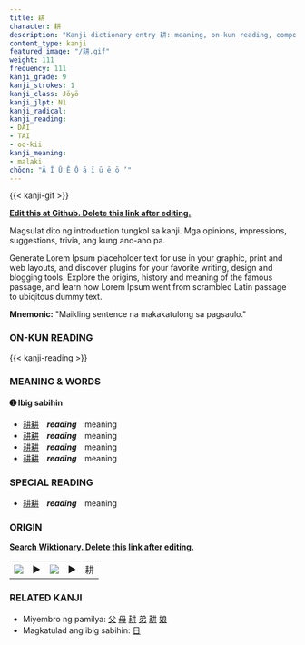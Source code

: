 ```yaml
---
title: 耕
character: 耕
description: "Kanji dictionary entry 耕: meaning, on-kun reading, compounds, origin, related kanji"
content_type: kanji
featured_image: "/耕.gif"
weight: 111
frequency: 111
kanji_grade: 9
kanji_strokes: 1
kanji_class: Jōyō
kanji_jlpt: N1
kanji_radical: 
kanji_reading: 
- DAI
- TAI
- oo-kii
kanji_meaning:
- malaki
chōon: "Ā Ī Ū Ē Ō ā ī ū ē ō ’"
---
```

[//]: # (Don't edit the line below. Kanji animated GIF code is automatically generated.)
{{< kanji-gif >}}

[//]: # (Edit below this line.)

**[Edit this at Github. Delete this link after editing.](https://github.com/tim0g/tim/tree/main/content/kanji/耕/index.md)**

Magsulat dito ng introduction tungkol sa kanji. Mga opinions, impressions, suggestions, trivia, ang kung ano-ano pa.

Generate Lorem Ipsum placeholder text for use in your graphic, print and web layouts, and discover plugins for your favorite writing, design and blogging tools. Explore the origins, history and meaning of the famous passage, and learn how Lorem Ipsum went from scrambled Latin passage to ubiqitous dummy text.
 
**Mnemonic:** "Maikling sentence na makakatulong sa pagsaulo."

### ON-KUN READING

[//]: # (Don't edit the line below. ON-KUN READING code is automatically generated.)
{{< kanji-reading >}}

### MEANING & WORDS

#### ➊ **Ibig sabihin**
  - [耕](../耕)[耕](../耕)　***reading***　meaning
  - [耕](../耕)[耕](../耕)　***reading***　meaning
  - [耕](../耕)[耕](../耕)　***reading***　meaning
  - [耕](../耕)[耕](../耕)　***reading***　meaning

### SPECIAL READING
  - [耕](../耕)[耕](../耕)　***reading***　meaning

### ORIGIN

**[Search Wiktionary. Delete this link after editing.](https://wiktionary.org/wiki/耕)**
<table class="kanji-table"><tr><td>
<img src="60px-耕-bronze.svg.png">
</td><td>▶</td><td>
<img src="60px-耕-oracle.svg.png">
</td><td>▶</td>
<td class="kanji-origin">耕</td>
</tr></table>

### RELATED KANJI
- Miyembro ng pamilya: [父](../父) [母](../母) [耕](../耕) [弟](../弟) [耕](../耕) [娘](../娘)
- Magkatulad ang ibig sabihin: [日](../日)
